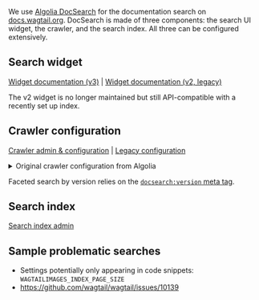 We use [Algolia DocSearch](https://docsearch.algolia.com/) for the documentation search on [docs.wagtail.org](https://docs.wagtail.org/). DocSearch is made of three components: the search UI widget, the crawler, and the search index. All three can be configured extensively.

## Search widget

[Widget documentation (v3)](https://docsearch.algolia.com/docs/DocSearch-v3) | [Widget documentation (v2, legacy)](https://docsearch.algolia.com/docs/legacy/dropdown)

The v2 widget is no longer maintained but still API-compatible with a recently set up index.

## Crawler configuration

[Crawler admin & configuration](https://crawler.algolia.com/admin/crawlers/b183d2d0-c453-4b3b-bac5-c703871d0124/overview) | [Legacy configuration](https://github.com/algolia/docsearch-configs/blob/master/configs/wagtail.json)

<details>

<summary>Original crawler configuration from Algolia</summary>

```js
new Crawler({
  rateLimit: 8,
  maxDepth: 10,
  startUrls: ["https://docs.wagtail.org/"],
  renderJavaScript: false,
  sitemaps: [],
  ignoreCanonicalTo: false,
  discoveryPatterns: ["https://docs.wagtail.org/**"],
  schedule: "at 11:26 AM on Monday",
  actions: [
    {
      indexName: "wagtail",
      pathsToMatch: ["https://docs.wagtail.org/**"],
      recordExtractor: ({ helpers }) => {
        return helpers.docsearch({
          recordProps: {
            lvl1: ["header h1", "article h1", "main h1", "h1", "head > title"],
            content: ["article p, article li", "main p, main li", "p, li"],
            lvl0: {
              selectors: "",
              defaultValue: "Documentation",
            },
            lvl2: ["article h2", "main h2", "h2"],
            lvl3: ["article h3", "main h3", "h3"],
            lvl4: ["article h4", "main h4", "h4"],
            lvl5: ["article h5", "main h5", "h5"],
            lvl6: ["article h6", "main h6", "h6"],
          },
          aggregateContent: true,
          recordVersion: "v3",
        });
      },
    },
  ],
  initialIndexSettings: {
    wagtail: {
      attributesForFaceting: ["type", "lang"],
      attributesToRetrieve: [
        "hierarchy",
        "content",
        "anchor",
        "url",
        "url_without_anchor",
        "type",
      ],
      attributesToHighlight: ["hierarchy", "content"],
      attributesToSnippet: ["content:10"],
      camelCaseAttributes: ["hierarchy", "content"],
      searchableAttributes: [
        "unordered(hierarchy.lvl0)",
        "unordered(hierarchy.lvl1)",
        "unordered(hierarchy.lvl2)",
        "unordered(hierarchy.lvl3)",
        "unordered(hierarchy.lvl4)",
        "unordered(hierarchy.lvl5)",
        "unordered(hierarchy.lvl6)",
        "content",
      ],
      distinct: true,
      attributeForDistinct: "url",
      customRanking: [
        "desc(weight.pageRank)",
        "desc(weight.level)",
        "asc(weight.position)",
      ],
      ranking: [
        "words",
        "filters",
        "typo",
        "attribute",
        "proximity",
        "exact",
        "custom",
      ],
      highlightPreTag: '<span class="algolia-docsearch-suggestion--highlight">',
      highlightPostTag: "</span>",
      minWordSizefor1Typo: 3,
      minWordSizefor2Typos: 7,
      allowTyposOnNumericTokens: false,
      minProximity: 1,
      ignorePlurals: true,
      advancedSyntax: true,
      attributeCriteriaComputedByMinProximity: true,
      removeWordsIfNoResults: "allOptional",
    },
  },
  appId: "XSYGEO7KMJ",
  apiKey: "c8556131d460c9e7cd8a218407329e94",
});
```

</details>

Faceted search by version relies on the [`docsearch:version` meta tag](https://docsearch.algolia.com/docs/required-configuration#introduce-global-information-as-meta-tags).

## Search index

[Search index admin](https://www.algolia.com/apps/XSYGEO7KMJ/explorer/browse/wagtail)

## Sample problematic searches

- Settings potentially only appearing in code snippets: `WAGTAILIMAGES_INDEX_PAGE_SIZE`
- https://github.com/wagtail/wagtail/issues/10139